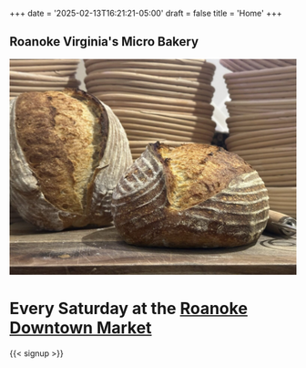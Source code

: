 +++
date = '2025-02-13T16:21:21-05:00'
draft = false
title = 'Home'
+++

## Roanoke Virginia's Micro Bakery
![Sourdough Batard](/images/sourdough.jpeg) 
# Every Saturday at the [Roanoke Downtown Market](https://www.downtownroanoke.org/explore/farmers-market) 
<!-- {{< winter-weather >}} -->
{{< signup >}}